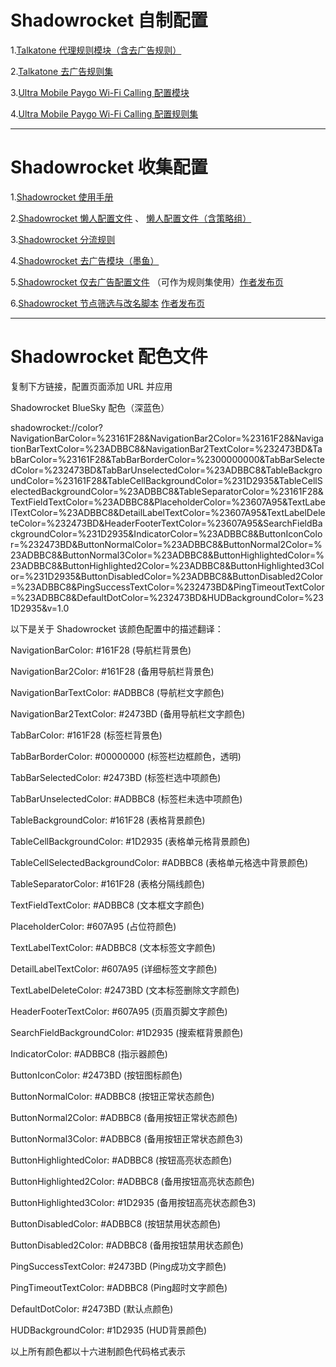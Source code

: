 # Shadowrocket 自制配置

1.[Talkatone 代理规则模块（含去广告规则）](https://raw.githubusercontent.com/LOWERTOP/Shadowrocket-First/refs/heads/main/Talkatone.sgmodule) 

2.[Talkatone 去广告规则集](https://raw.githubusercontent.com/LOWERTOP/Shadowrocket-First/refs/heads/main/TalkatoneAntiAds.txt)

3.[Ultra Mobile Paygo Wi-Fi Calling 配置模块](https://raw.githubusercontent.com/LOWERTOP/Shadowrocket-First/refs/heads/main/UltraMobileWiFiCalling.sgmodule)

4.[Ultra Mobile Paygo Wi-Fi Calling 配置规则集](https://raw.githubusercontent.com/LOWERTOP/Shadowrocket-First/refs/heads/main/UltraMobileWiFiCalling.list)

-----------------------------------------------------

# Shadowrocket 收集配置

1.[Shadowrocket 使用手册](https://github.com/wlxuf/Shadowrocket)

2.[Shadowrocket 懒人配置文件](https://raw.githubusercontent.com/wlxuf/Shadowrocket/main/lazy.conf) 、 [懒人配置文件（含策略组）](https://raw.githubusercontent.com/wlxuf/Shadowrocket/main/lazy_group.conf)

3.[Shadowrocket 分流规则](https://github.com/blackmatrix7/ios_rule_script/tree/master/rule/Shadowrocket)

4.[Shadowrocket 去广告模块（墨鱼）](https://raw.githubusercontent.com/ddgksf2013/Modules/main/Adblock.sgmodule)

5.[Shadowrocket 仅去广告配置文件](https://johnshall.github.io/Shadowrocket-ADBlock-Rules-Forever/sr_ad_only.conf) （可作为规则集使用）[作者发布页](https://github.com/Johnshall/Shadowrocket-ADBlock-Rules-Forever)

6.[Shadowrocket 节点筛选与改名脚本](https://raw.githubusercontent.com/kiwi707/Shadow-Rocket/refs/heads/main/FilterScript) [作者发布页](https://github.com/kiwi707/Shadow-Rocket)

-----------------------------------------------------

# Shadowrocket 配色文件

复制下方链接，配置页面添加 URL 并应用

Shadowrocket BlueSky 配色（深蓝色）

shadowrocket://color?NavigationBarColor=%23161F28&NavigationBar2Color=%23161F28&NavigationBarTextColor=%23ADBBC8&NavigationBar2TextColor=%232473BD&TabBarColor=%23161F28&TabBarBorderColor=%2300000000&TabBarSelectedColor=%232473BD&TabBarUnselectedColor=%23ADBBC8&TableBackgroundColor=%23161F28&TableCellBackgroundColor=%231D2935&TableCellSelectedBackgroundColor=%23ADBBC8&TableSeparatorColor=%23161F28&TextFieldTextColor=%23ADBBC8&PlaceholderColor=%23607A95&TextLabelTextColor=%23ADBBC8&DetailLabelTextColor=%23607A95&TextLabelDeleteColor=%232473BD&HeaderFooterTextColor=%23607A95&SearchFieldBackgroundColor=%231D2935&IndicatorColor=%23ADBBC8&ButtonIconColor=%232473BD&ButtonNormalColor=%23ADBBC8&ButtonNormal2Color=%23ADBBC8&ButtonNormal3Color=%23ADBBC8&ButtonHighlightedColor=%23ADBBC8&ButtonHighlighted2Color=%23ADBBC8&ButtonHighlighted3Color=%231D2935&ButtonDisabledColor=%23ADBBC8&ButtonDisabled2Color=%23ADBBC8&PingSuccessTextColor=%232473BD&PingTimeoutTextColor=%23ADBBC8&DefaultDotColor=%232473BD&HUDBackgroundColor=%231D2935&v=1.0

以下是关于 Shadowrocket 该颜色配置中的描述翻译：

NavigationBarColor: #161F28 (导航栏背景色)

NavigationBar2Color: #161F28 (备用导航栏背景色)

NavigationBarTextColor: #ADBBC8 (导航栏文字颜色)

NavigationBar2TextColor: #2473BD (备用导航栏文字颜色)

TabBarColor: #161F28 (标签栏背景色)

TabBarBorderColor: #00000000 (标签栏边框颜色，透明)

TabBarSelectedColor: #2473BD (标签栏选中项颜色)

TabBarUnselectedColor: #ADBBC8 (标签栏未选中项颜色)

TableBackgroundColor: #161F28 (表格背景颜色)

TableCellBackgroundColor: #1D2935 (表格单元格背景颜色)

TableCellSelectedBackgroundColor: #ADBBC8 (表格单元格选中背景颜色)

TableSeparatorColor: #161F28 (表格分隔线颜色)

TextFieldTextColor: #ADBBC8 (文本框文字颜色)

PlaceholderColor: #607A95 (占位符颜色)

TextLabelTextColor: #ADBBC8 (文本标签文字颜色)

DetailLabelTextColor: #607A95 (详细标签文字颜色)

TextLabelDeleteColor: #2473BD (文本标签删除文字颜色)

HeaderFooterTextColor: #607A95 (页眉页脚文字颜色)

SearchFieldBackgroundColor: #1D2935 (搜索框背景颜色)

IndicatorColor: #ADBBC8 (指示器颜色)

ButtonIconColor: #2473BD (按钮图标颜色)

ButtonNormalColor: #ADBBC8 (按钮正常状态颜色)

ButtonNormal2Color: #ADBBC8 (备用按钮正常状态颜色)

ButtonNormal3Color: #ADBBC8 (备用按钮正常状态颜色3)

ButtonHighlightedColor: #ADBBC8 (按钮高亮状态颜色)

ButtonHighlighted2Color: #ADBBC8 (备用按钮高亮状态颜色)

ButtonHighlighted3Color: #1D2935 (备用按钮高亮状态颜色3)

ButtonDisabledColor: #ADBBC8 (按钮禁用状态颜色)

ButtonDisabled2Color: #ADBBC8 (备用按钮禁用状态颜色)

PingSuccessTextColor: #2473BD (Ping成功文字颜色)

PingTimeoutTextColor: #ADBBC8 (Ping超时文字颜色)

DefaultDotColor: #2473BD (默认点颜色)

HUDBackgroundColor: #1D2935 (HUD背景颜色)

以上所有颜色都以十六进制颜色代码格式表示
